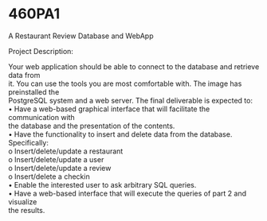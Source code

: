# 460PA1
A Restaurant Review Database and WebApp

Project Description:

Your web application should be able to connect to the database and retrieve data from <br>
it. You can use the tools you are most comfortable with. The image has preinstalled the <br>
PostgreSQL system and a web server. The final deliverable is expected to: <br>
  • Have a web-based graphical interface that will facilitate the communication with <br>
  the database and the presentation of the contents. <br>
  • Have the functionality to insert and delete data from the database. Specifically: <br>
    o Insert/delete/update a restaurant <br>
    o Insert/delete/update a user <br>
    o Insert/delete/update a review <br>
    o Insert/delete a checkin <br>
  • Enable the interested user to ask arbitrary SQL queries. <br>
  • Have a web-based interface that will execute the queries of part 2 and visualize <br>
  the results. <br>
